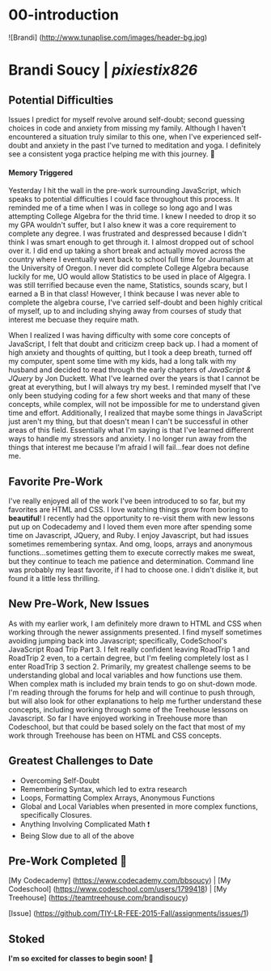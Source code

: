 # 00-introduction
![Brandi] (http://www.tunaplise.com/images/header-bg.jpg)
# Brandi Soucy  |  *pixiestix826*


## Potential Difficulties 
Issues I predict for myself revolve around self-doubt; second guessing choices in code and anxiety from missing my family.  Although I haven't encountered a situation truly similar to this one, when I've experienced self-doubt and anxiety in the past I've turned to meditation and yoga.  I definitely see a consistent yoga practice helping me with this journey. :pray:
#### Memory Triggered
Yesterday I hit the wall in the pre-work surrounding JavaScript, which speaks to potential difficulties I could face throughout this process. It reminded me of a time when I was in college so long ago and I was attempting College Algebra for the thrid time.  I knew I needed to drop it so my GPA wouldn't suffer, but I also knew it was a core requirement to complete any degree. I was frustrated and despressed because I didn't think I was smart enough to get through it.  I almost dropped out of school over it.  I did end up taking a short break and actually moved across the country where I eventually went back to school full time for Journalism at the University of Oregon.  I never did complete College Algebra because luckily for me, UO would allow Statistics to be used in place of Algegra.  I was still terrified because even the name, Statistics, sounds scary, but I earned a B in that class! However, I think because I was never able to complete the algebra course, I've carried self-doubt and been highly critical of myself, up to and including shying away from courses of study that interest me becuase they require math.

When I realized I was having difficulty with some core concepts of JavaScript, I felt that doubt and criticizm creep back up.  I had a moment of high anxiety and thoughts of quitting, but I took a deep breath, turned off my computer, spent some time with my kids, had a long talk with my husband and decided to read through the early chapters of *JavaScript & JQuery* by Jon Duckett. What I've learned over the years is that I cannot be great at everything, but I will always try my best.  I reminded myself that I've only been studying coding for a few short weeks and that many of these concepts, while complex, will not be impossible for me to understand given time and effort.  Additionally, I realized that maybe some things in JavaScript just aren't my thing, but that doesn't mean I can't be successful in other areas of this field.  Essentially what I'm saying is that I've learned different ways to handle my stressors and anxiety.  I no longer run away from the things that interest me because I'm afraid I will fail...fear does not define me.

## Favorite Pre-Work 
I've really enjoyed all of the work I've been introduced to so far, but my favorites are HTML and CSS. I love watching things grow from boring to **beautiful**!  I recently had the opportunity to re-visit them with new lessons put up on Codecademy and I loved them even more after spending some time on Javascript, JQuery, and Ruby. I enjoy Javascript, but had issues sometimes remembering syntax. And omg, loops, arrays and anonymous functions...sometimes getting them to execute correctly makes me sweat, but they continue to teach me patience and determination. Command line was probably my least favorite, if I had to choose one.  I didn't dislike it, but found it a little less thrilling.

## New Pre-Work, New Issues 
As with my earlier work, I am definitely more drawn to HTML and CSS when working through the newer assignments presented. I find myself sometimes avoiding jumping back into Javascript; specifically, CodeSchool's JavaScript Road Trip Part 3.  I felt really confident leaving RoadTrip 1  and RoadTrip 2 even, to a certain degree, but I'm feeling completely lost as I enter RoadTrip 3 section 2.  Primarily, my greatest challenge seems to be understanding global and local variables and how functions use them.  When complex math is included my brain tends to go on shut-down mode. I'm reading through the forums for help and will continue to push through, but will also look for other explanations to help me further understand these concepts, including working through some of the Treehouse lessons on Javascript. So far I have enjoyed working in Treehouse more than Codeschool, but that could be based solely on the fact that most of my work through Treehouse has been on HTML and CSS concepts.

## Greatest Challenges to Date 
+ Overcoming Self-Doubt
+ Remembering Syntax, which led to extra research
+ Loops, Formatting Complex Arrays, Anonymous Functions
+ Global and Local Variables when presented in more complex functions, specifically Closures.
+ Anything Involving Complicated Math :exclamation:
+ Being Slow due to all of the above

## Pre-Work Completed :metal:

[My Codecademy] (https://www.codecademy.com/bbsoucy)  | [My Codeschool] (https://www.codeschool.com/users/1799418) |  [My Treehouse] (https://teamtreehouse.com/brandisoucy) 

[Issue] (https://github.com/TIY-LR-FEE-2015-Fall/assignments/issues/1)

## Stoked 
**I'm so excited for classes to begin soon!** :clap:
